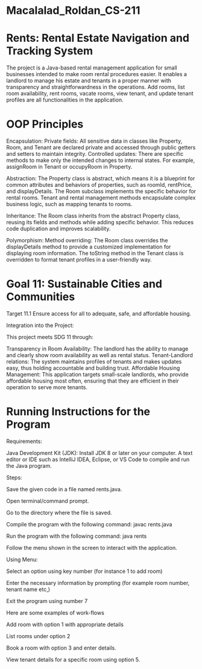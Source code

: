 # Macalalad_Roldan_CS-211
# Rents: Rental Estate Navigation and Tracking System
The project is a Java-based rental management application for small businesses intended to make room rental procedures easier. It enables a landlord to manage his estate and tenants in a proper manner with transparency and straightforwardness in the operations. Add rooms, list room availability, rent rooms, vacate rooms, view tenant, and update tenant profiles are all functionalities in the application.
# OOP Principles
Encapsulation:
Private fields: All sensitive data in classes like Property, Room, and Tenant are declared private and accessed through public getters and setters to maintain integrity.
Controlled updates: There are specific methods to make only the intended changes to internal states. For example, assignRoom in Tenant or occupyRoom in Property.

Abstraction:
The Property class is abstract, which means it is a blueprint for common attributes and behaviors of properties, such as roomId, rentPrice, and displayDetails. The Room subclass implements the specific behavior for rental rooms. Tenant and rental management methods encapsulate complex business logic, such as mapping tenants to rooms.

Inheritance:
The Room class inherits from the abstract Property class, reusing its fields and methods while adding specific behavior. This reduces code duplication and improves scalability.

Polymorphism:
Method overriding: The Room class overrides the displayDetails method to provide a customized implementation for displaying room information. The toString method in the Tenant class is overridden to format tenant profiles in a user-friendly way.
# Goal 11: Sustainable Cities and Communities
Target 11.1 Ensure access for all to adequate, safe, and affordable housing.

Integration into the Project:

This project meets SDG 11 through:

Transparency in Room Availability: The landlord has the ability to manage and clearly show room availability as well as rental status.
Tenant-Landlord relations: The system maintains profiles of tenants and makes updates easy, thus holding accountable and building trust.
Affordable Housing Management: This application targets small-scale landlords, who provide affordable housing most often, 
ensuring that they are efficient in their operation to serve more tenants.
# Running Instructions for the Program

Requirements:


Java Development Kit (JDK): Install JDK 8 or later on your computer.
A text editor or IDE such as IntelliJ IDEA, Eclipse, or VS Code to compile and run the Java program.

Steps:


Save the given code in a file named rents.java.

Open terminal/command prompt.

Go to the directory where the file is saved.

Compile the program with the following command:
javac rents.java

Run the program with the following command:
java rents

Follow the menu shown in the screen to interact with the application.

Using Menu:


Select an option using key number (for instance 1 to add room)

Enter the necessary information by prompting (for example room number, tenant name etc,)

Exit the program using number 7

Here are some examples of work-flows

Add room with option 1 with appropriate details

List rooms under option 2

Book a room with option 3 and enter details.

View tenant details for a specific room using option 5.
